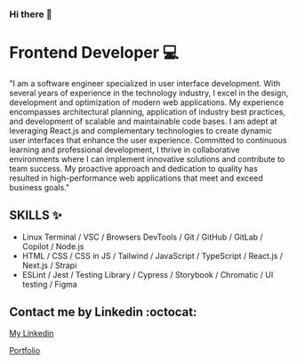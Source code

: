 ### Hi there 👋

<!--
**ChristBM/ChristBM** is a ✨ _special_ ✨ repository because its `README.md` (this file) appears on your GitHub profile.

Here are some ideas to get you started:

- 🔭 I’m currently working on ...
- 🌱 I’m currently learning ...
- 👯 I’m looking to collaborate on ...
- 🤔 I’m looking for help with ...
- 💬 Ask me about ...
- 📫 How to reach me: ...
- 😄 Pronouns: ...
- ⚡ Fun fact: ...
-->
# Frontend Developer :computer:
"I am a software engineer specialized in user interface development. With several years of experience in the technology industry, I excel in the design, development and optimization of modern web applications. My experience encompasses architectural planning, application of industry best practices, and development of scalable and maintainable code bases. I am adept at leveraging React.js and complementary technologies to create dynamic user interfaces that enhance the user experience. Committed to continuous learning and professional development, I thrive in collaborative environments where I can implement innovative solutions and contribute to team success. My proactive approach and dedication to quality has resulted in high-performance web applications that meet and exceed business goals."

## SKILLS :sparkles:

- Linux Terminal / VSC / Browsers DevTools / Git / GitHub / GitLab / Copilot / Node.js
- HTML / CSS / CSS in JS / Tailwind / JavaScript / TypeScript / React.js / Next.js / Strapi
- ESLint / Jest / Testing Library / Cypress / Storybook / Chromatic / UI testing / Figma

## Contact me by Linkedin :octocat:

[My Linkedin](https://www.linkedin.com/in/christian-boffill-78a21917b "My Linkedin profile")

[Portfolio](https://www.christbm.dev/)
